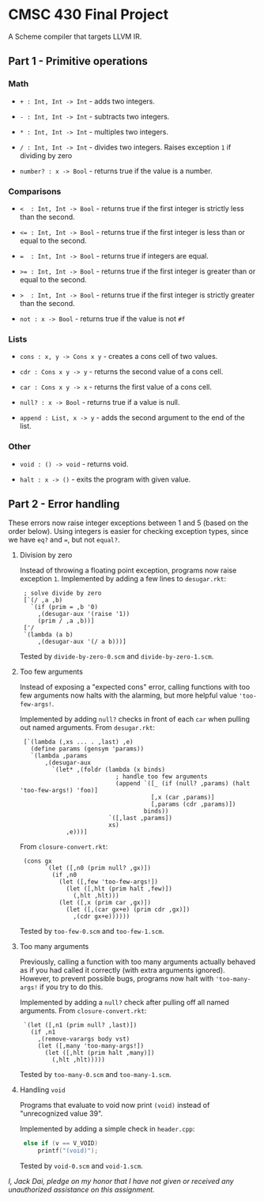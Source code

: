 # CMSC 430 Final Project

A Scheme compiler that targets LLVM IR.

## Part 1 - Primitive operations

### Math

- `+ : Int, Int -> Int` - adds two integers.

- `- : Int, Int -> Int` - subtracts two integers.

- `* : Int, Int -> Int` - multiples two integers.

- `/ : Int, Int -> Int` - divides two integers. Raises exception `1` if dividing by zero

- `number? : x -> Bool` - returns true if the value is a number.

### Comparisons

- `<  : Int, Int -> Bool` - returns true if the first integer is strictly less than the second.

- `<= : Int, Int -> Bool` - returns true if the first integer is less than or equal to the second.

- `=  : Int, Int -> Bool` - returns true if integers are equal.

- `>= : Int, Int -> Bool` - returns true if the first integer is greater than or equal to the second.

- `>  : Int, Int -> Bool` - returns true if the first integer is strictly greater than the second.

- `not : x -> Bool` - returns true if the value is not `#f`

### Lists

- `cons : x, y -> Cons x y` - creates a cons cell of two values.

- `cdr : Cons x y -> y` - returns the second value of a cons cell.

- `car : Cons x y -> x` - returns the first value of a cons cell.

- `null? : x -> Bool` - returns true if a value is null.

- `append : List, x -> y` - adds the second argument to the end of the list.

### Other

- `void : () -> void` - returns void.

- `halt : x -> ()` - exits the program with given value.

## Part 2 - Error handling

These errors now raise integer exceptions between 1 and 5 (based on the order below).
Using integers is easier for checking exception types, since we have `eq?` and `=`, but not `equal?`.

1. Division by zero

   Instead of throwing a floating point exception, programs now raise exception `1`.
   Implemented by adding a few lines to `desugar.rkt`:
   ```racket
    ; solve divide by zero
    [`(/ ,a ,b)
      `(if (prim = ,b '0)
        ,(desugar-aux '(raise '1))
        (prim / ,a ,b))]
    ['/
    `(lambda (a b)
        ,(desugar-aux '(/ a b)))]
   ```

   Tested by `divide-by-zero-0.scm` and `divide-by-zero-1.scm`.

2. Too few arguments

   Instead of exposing a "expected cons" error, calling functions with too few arguments
   now halts with the alarming, but more helpful value `'too-few-args!`.

   Implemented by adding `null?` checks in front of each `car` when pulling out named arguments.
   From `desugar.rkt`:
   ```racket
    [`(lambda (,xs ... . ,last) ,e)
      (define params (gensym 'params))
      `(lambda ,params
          ,(desugar-aux
            `(let* ,(foldr (lambda (x binds)
                              ; handle too few arguments
                              (append `([_ (if (null? ,params) (halt 'too-few-args!) 'foo)]
                                        [,x (car ,params)]
                                        [,params (cdr ,params)])
                                      binds))
                            `([,last ,params])
                            xs)
                ,e)))]
   ```
   From `closure-convert.rkt`:
   ```racket
    (cons gx
          `(let ([,n0 (prim null? ,gx)])
            (if ,n0
              (let ([,few 'too-few-args!])
                (let ([,hlt (prim halt ,few)])
                  (,hlt ,hlt)))
              (let ([,x (prim car ,gx)])
                (let ([,(car gx+e) (prim cdr ,gx)])
                  ,(cdr gx+e))))))
   ```

   Tested by `too-few-0.scm` and `too-few-1.scm`.

3. Too many arguments

   Previously, calling a function with too many arguments actually behaved as if you had called it correctly
   (with extra arguments ignored). However, to prevent possible bugs, programs now halt with `'too-many-args!`
   if you try to do this.

   Implemented by adding a `null?` check after pulling off all named arguments.
   From `closure-convert.rkt`:
   ```racket
    `(let ([,n1 (prim null? ,last)])
      (if ,n1
        ,(remove-varargs body vst)
        (let ([,many 'too-many-args!])
          (let ([,hlt (prim halt ,many)])
            (,hlt ,hlt)))))
    ```

    Tested by `too-many-0.scm` and `too-many-1.scm`.

4. Handling `void`

   Programs that evaluate to void now print `(void)` instead of "unrecognized value 39".

   Implemented by adding a simple check in `header.cpp`:
   ```c++
    else if (v == V_VOID)
        printf("(void)");
   ```

   Tested by `void-0.scm` and `void-1.scm`.

*I, Jack Dai, pledge on my honor that I have not given or received any unauthorized
 assistance on this assignment.*
